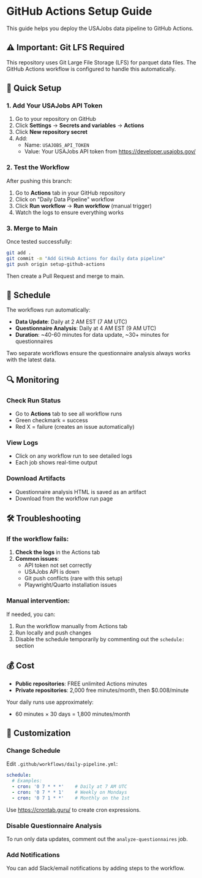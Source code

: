 # GitHub Actions Setup Guide

This guide helps you deploy the USAJobs data pipeline to GitHub Actions.

## ⚠️ Important: Git LFS Required

This repository uses Git Large File Storage (LFS) for parquet data files. The GitHub Actions workflow is configured to handle this automatically.

## 🚀 Quick Setup

### 1. Add Your USAJobs API Token

1. Go to your repository on GitHub
2. Click **Settings** → **Secrets and variables** → **Actions**
3. Click **New repository secret**
4. Add:
   - Name: `USAJOBS_API_TOKEN`
   - Value: Your USAJobs API token from https://developer.usajobs.gov/

### 2. Test the Workflow

After pushing this branch:

1. Go to **Actions** tab in your GitHub repository
2. Click on "Daily Data Pipeline" workflow
3. Click **Run workflow** → **Run workflow** (manual trigger)
4. Watch the logs to ensure everything works

### 3. Merge to Main

Once tested successfully:

```bash
git add .
git commit -m "Add GitHub Actions for daily data pipeline"
git push origin setup-github-actions
```

Then create a Pull Request and merge to main.

## 📅 Schedule

The workflows run automatically:
- **Data Update**: Daily at 2 AM EST (7 AM UTC)
- **Questionnaire Analysis**: Daily at 4 AM EST (9 AM UTC)
- **Duration**: ~40-60 minutes for data update, ~30+ minutes for questionnaires

Two separate workflows ensure the questionnaire analysis always works with the latest data.

## 🔍 Monitoring

### Check Run Status
- Go to **Actions** tab to see all workflow runs
- Green checkmark = success
- Red X = failure (creates an issue automatically)

### View Logs
- Click on any workflow run to see detailed logs
- Each job shows real-time output

### Download Artifacts
- Questionnaire analysis HTML is saved as an artifact
- Download from the workflow run page

## 🛠️ Troubleshooting

### If the workflow fails:

1. **Check the logs** in the Actions tab
2. **Common issues**:
   - API token not set correctly
   - USAJobs API is down
   - Git push conflicts (rare with this setup)
   - Playwright/Quarto installation issues

### Manual intervention:

If needed, you can:
1. Run the workflow manually from Actions tab
2. Run locally and push changes
3. Disable the schedule temporarily by commenting out the `schedule:` section

## 💰 Cost

- **Public repositories**: FREE unlimited Actions minutes
- **Private repositories**: 2,000 free minutes/month, then $0.008/minute

Your daily runs use approximately:
- 60 minutes × 30 days = 1,800 minutes/month

## 🔧 Customization

### Change Schedule

Edit `.github/workflows/daily-pipeline.yml`:

```yaml
schedule:
  # Examples:
  - cron: '0 7 * * *'    # Daily at 7 AM UTC
  - cron: '0 7 * * 1'    # Weekly on Mondays
  - cron: '0 7 1 * *'    # Monthly on the 1st
```

Use https://crontab.guru/ to create cron expressions.

### Disable Questionnaire Analysis

To run only data updates, comment out the `analyze-questionnaires` job.

### Add Notifications

You can add Slack/email notifications by adding steps to the workflow.